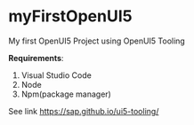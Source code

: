 # myFirstOpenUI5
My first OpenUI5 Project using OpenUI5 Tooling 

**Requirements**:
1. Visual Studio Code
2. Node
3. Npm(package manager)

See  link https://sap.github.io/ui5-tooling/
